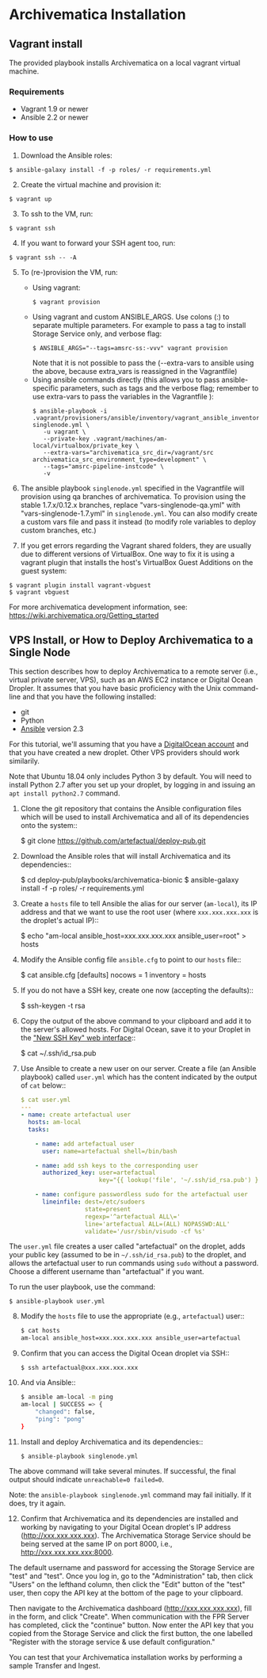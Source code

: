 # Archivematica Installation

## Vagrant install

The provided playbook installs Archivematica on a local vagrant virtual
machine.

### Requirements

- Vagrant 1.9 or newer
- Ansible 2.2 or newer

### How to use

1. Download the Ansible roles:
  ```
  $ ansible-galaxy install -f -p roles/ -r requirements.yml
  ```

2. Create the virtual machine and provision it:
  ```
  $ vagrant up
  ```

3. To ssh to the VM, run:
  ```
  $ vagrant ssh
  ```

4. If you want to forward your SSH agent too, run:
  ```
  $ vagrant ssh -- -A
  ```

5. To (re-)provision the VM, run:
    * Using vagrant:
        ```
        $ vagrant provision
        ```
    * Using vagrant and custom ANSIBLE_ARGS. Use colons (:) to separate multiple parameters. For example to pass a tag to install Storage Service only, and verbose flag:
        ```
        $ ANSIBLE_ARGS="--tags=amsrc-ss:-vvv" vagrant provision
        ```
      Note that it is not possible to pass the (--extra-vars to ansible using the above, because extra_vars is reassigned in the Vagrantfile)
    * Using ansible commands directly (this allows you to pass ansible-specific parameters,
      such as tags and the verbose flag; remember to use extra-vars to pass the variables in the Vagrantfile ):
        ```
        $ ansible-playbook -i .vagrant/provisioners/ansible/inventory/vagrant_ansible_inventory singlenode.yml \
           -u vagrant \
           --private-key .vagrant/machines/am-local/virtualbox/private_key \
           --extra-vars="archivematica_src_dir=/vagrant/src archivematica_src_environment_type=development" \
           --tags="amsrc-pipeline-instcode" \
           -v
        ```

6. The ansible playbook `singlenode.yml` specified in the Vagrantfile will provision using qa branches of archivematica. To provision using the stable 1.7.x/0.12.x branches, replace "vars-singlenode-qa.yml" with "vars-singlenode-1.7.yml" in `singlenode.yml`. You can also modify create a custom vars file and pass it instead (to modify role variables to deploy custom branches, etc.)  

7. If you get errors regarding the Vagrant shared folders, they are usually due
to different versions of VirtualBox. One way to fix it is using a vagrant
plugin that installs the host's VirtualBox Guest Additions on the guest system:
  ```
  $ vagrant plugin install vagrant-vbguest
  $ vagrant vbguest
  ```

For more archivematica development information, see: https://wiki.archivematica.org/Getting_started

## VPS Install, or How to Deploy Archivematica to a Single Node

This section describes how to deploy Archivematica to a remote server
(i.e., virtual private server, VPS), such as an AWS EC2 instance or Digital Ocean
Dropler.  It assumes that you have basic proficiency with the Unix command-line
and that you have the following installed:

- git
- Python
- [Ansible](http://docs.ansible.com/ansible/intro_installation.html) version 2.3

For this tutorial, we'll assuming that you have a [DigitalOcean account](https://www.digitalocean.com/community/tutorials/how-to-create-your-first-digitalocean-droplet-virtual-server) and that you have
created a new droplet. Other VPS providers should work similarily.

Note that Ubuntu 18.04 only includes Python 3 by default. You will need to install Python 2.7 after you set up your droplet, by logging in and issuing an `apt install python2.7`
command.

1. Clone the git repository that contains the Ansible configuration files which
   will be used to install Archivematica and all of its dependencies onto the
   system::

    $ git clone https://github.com/artefactual/deploy-pub.git

2. Download the Ansible roles that will install Archivematica and its
   dependencies::

    $ cd deploy-pub/playbooks/archivematica-bionic
    $ ansible-galaxy install -f -p roles/ -r requirements.yml

3. Create a ``hosts`` file to tell Ansible the alias for our server (``am-local``),
   its IP address and that we want to use the root user (where
   ``xxx.xxx.xxx.xxx`` is the droplet's actual IP)::

    $ echo "am-local ansible_host=xxx.xxx.xxx.xxx ansible_user=root" > hosts

4. Modify the Ansible config file ``ansible.cfg`` to point to our ``hosts`` file::

    $ cat ansible.cfg
    [defaults]
    nocows = 1
    inventory = hosts

5. If you do not have a SSH key, create one now (accepting the defaults)::

    $ ssh-keygen -t rsa

6. Copy the output of the above command to your clipboard and add it to the
   server's allowed hosts. For Digital Ocean, save it to your Droplet in the
   ["New SSH Key" web interface](https://cloud.digitalocean.com/settings/security)::

    $ cat ~/.ssh/id_rsa.pub

7. Use Ansible to create a new user on our server. Create a file (an Ansible
   playbook) called ``user.yml`` which has the content indicated by
   the output of ``cat`` below::

    ```yaml
    $ cat user.yml
    ---
    - name: create artefactual user
      hosts: am-local
      tasks:

        - name: add artefactual user
          user: name=artefactual shell=/bin/bash

        - name: add ssh keys to the corresponding user
          authorized_key: user=artefactual
                          key="{{ lookup('file', '~/.ssh/id_rsa.pub') }}"

        - name: configure passwordless sudo for the artefactual user
          lineinfile: dest=/etc/sudoers
                      state=present
                      regexp='^artefactual ALL\='
                      line='artefactual ALL=(ALL) NOPASSWD:ALL'
                      validate='/usr/sbin/visudo -cf %s'
    ```

The ``user.yml`` file creates a user called "artefactual" on the droplet, adds
your public key (assumed to be in ``~/.ssh/id_rsa.pub``) to the droplet, and
allows the artefactual user to run commands using ``sudo`` without a password.
Choose a different username than "artefactual" if you want.

To run the user playbook, use the command:
  
  ```
  $ ansible-playbook user.yml
  ```

8. Modify the ``hosts`` file to use the appropriate (e.g., ``artefactual``) user::

    ```bash
    $ cat hosts
    am-local ansible_host=xxx.xxx.xxx.xxx ansible_user=artefactual
    ```

9. Confirm that you can access the Digital Ocean droplet via SSH::

    `$ ssh artefactual@xxx.xxx.xxx.xxx`

10. And via Ansible::

    ```bash
    $ ansible am-local -m ping
    am-local | SUCCESS => {
        "changed": false,
        "ping": "pong"
    }
    ```

11. Install and deploy Archivematica and its dependencies::

    `$ ansible-playbook singlenode.yml`

The above command will take several minutes. If successful, the final output
should indicate ``unreachable=0 failed=0``.

Note: the ``ansible-playbook singlenode.yml`` command may fail initially. If it
does, try it again.

12. Confirm that Archivematica and its dependencies are installed and working
    by navigating to your Digital Ocean droplet's IP address
    (http://xxx.xxx.xxx.xxx). The Archivematica Storage Service should be being
    served at the same IP on port 8000, i.e., http://xxx.xxx.xxx.xxx:8000.

The default username and password for accessing the Storage Service are "test"
and "test". Once you log in, go to the "Administration" tab, then click "Users"
on the lefthand column, then click the "Edit" button of the "test" user, then
copy the API key at the bottom of the page to your clipboard.

Then navigate to the Archivematica dashboard (http://xxx.xxx.xxx.xxx), fill in
the form, and click "Create". When communication with the FPR Server has
completed, click the "continue" button. Now enter the API key that you copied
from the Storage Service and click the first button, the one labelled "Register
with the storage service & use default configuration."

You can test that your Archivematica installation works by performing a sample
Transfer and Ingest.
